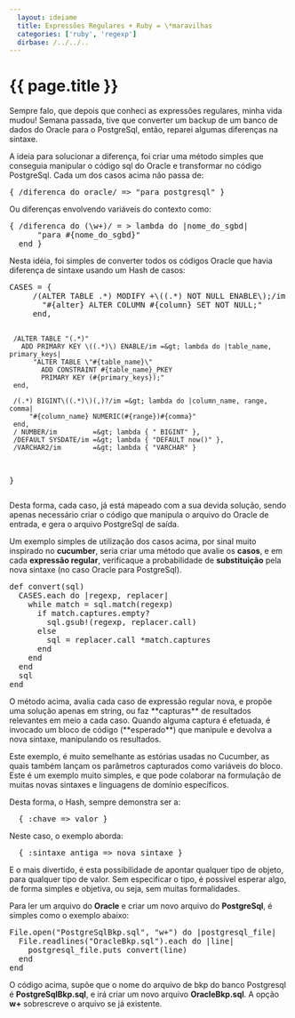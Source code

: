 ```yaml
---
  layout: ideiame
  title: Expressões Regulares + Ruby = \*maravilhas 
  categories: ['ruby', 'regexp']
  dirbase: /../../..
---
```


# {{ page.title }}

Sempre falo, que depois que conheci as expressões regulares, minha vida mudou! Semana passada, tive que converter um backup de um banco de dados do Oracle para o PostgreSql, então, reparei algumas diferenças na sintaxe.

A ideia para solucionar a diferença, foi criar uma método simples que conseguia manipular o código sql do Oracle e transformar no código PostgreSql. Cada um dos casos acima não passa de:

<div><pre class="prettyprint">
{ /diferenca do oracle/ =&gt; "para postgresql" }
</pre></div>

Ou diferenças envolvendo variáveis do contexto como:

<div><pre class="prettyprint">
{ /diferenca do (\w+)/ = &gt; lambda do |nome_do_sgbd|
      "para #{nome_do_sgbd}"
  end }
</pre></div>

Nesta idéia, foi simples de converter todos os códigos Oracle que havia diferença de sintaxe usando um Hash de casos:

<div><pre class="prettyprint">
CASES = { 
     /(ALTER TABLE .*) MODIFY +\((.*) NOT NULL ENABLE\);/im =&gt; lambda do |alter, column|
       "#{alter} ALTER COLUMN #{column} SET NOT NULL;"
     end,

     /ALTER TABLE "(.*)" 
       ADD PRIMARY KEY \((.*)\) ENABLE/im =&gt; lambda do |table_name, primary_keys| 
          "ALTER TABLE \"#{table_name}\" 
            ADD CONSTRAINT #{table_name}_PKEY 
            PRIMARY KEY (#{primary_keys});"
     end,

     /(.*) BIGINT\((.*)\)(,)?/im =&gt; lambda do |column_name, range, comma|
         "#{column_name} NUMERIC(#{range})#{comma}"
     end,
     / NUMBER/im         =&gt; lambda { " BIGINT" },
     /DEFAULT SYSDATE/im =&gt; lambda { "DEFAULT now()" },
     /VARCHAR2/im        =&gt; lambda { "VARCHAR" }
}
</pre></div>

Desta forma, cada caso, já está mapeado com a sua devida solução, sendo apenas necessário criar o código que manipula o arquivo do Oracle de entrada, e gera o arquivo PostgreSql de saída.

Um exemplo simples de utilização dos casos acima, por sinal muito inspirado no **cucumber**, seria criar uma método que avalie os **casos**, e em cada **expressão regular**, verificaque a probabilidade de **substituição** pela nova sintaxe (no caso Oracle para PostgreSql).

<div><pre class="prettyprint">
def convert(sql)
  CASES.each do |regexp, replacer|
    while match = sql.match(regexp)
      if match.captures.empty?
        sql.gsub!(regexp, replacer.call)
      else
        sql = replacer.call *match.captures
      end
    end
  end
  sql
end
</pre></div>
O método acima, avalia cada caso de expressão regular nova, e propõe uma solução apenas em string, ou faz **capturas** de resultados relevantes em meio a cada caso. Quando alguma captura é efetuada, é invocado um bloco de código (**esperado**) que manipule e devolva a nova sintaxe, manipulando os resultados.

Este exemplo, é muito semelhante as estórias usadas no Cucumber, as quais também lançam os parâmetros capturados como variáveis do bloco. Este é um exemplo muito simples, e que pode colaborar na formulação de muitas novas sintaxes e linguagens de domínio específicos.

Desta forma, o Hash, sempre demonstra ser a:

<div><pre class="prettyprint">
  { :chave => valor }
</pre></div>

Neste caso, o exemplo aborda: 

<div><pre class="prettyprint">
  { :sintaxe_antiga => nova_sintaxe }
</pre></div>

E o mais divertido, é esta possibilidade de apontar qualquer tipo de objeto, para qualquer tipo de valor. Sem especificar o tipo, é possível esperar algo, de forma simples e objetiva, ou seja, sem muitas formalidades.

Para ler um arquivo do **Oracle** e criar um novo arquivo do **PostgreSql**, é simples como o exemplo abaixo:

<div><pre class="prettyprint">
File.open("PostgreSqlBkp.sql", "w+") do |postgresql_file|
  File.readlines("OracleBkp.sql").each do |line|
    postgresql_file.puts convert(line)
  end
end
</pre></div>

O código acima, supõe que o nome do arquivo de bkp do banco Postgresql é **PostgreSqlBkp.sql**, e irá criar um novo arquivo **OracleBkp.sql**. A opção **w+** sobrescreve o arquivo se já existente.
